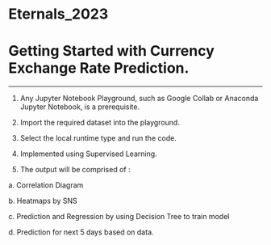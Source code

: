 # Eternals_2023

# Getting Started with Currency Exchange Rate Prediction.

---

1. Any Jupyter Notebook Playground, such as Google Collab or Anaconda Jupyter Notebook, is a prerequisite.

2. Import the required dataset into the playground.

3. Select the local runtime type and run the code.

4. Implemented using Supervised Learning.

5. The output will be comprised of :

  a. Correlation Diagram

  b. Heatmaps by SNS

  c. Prediction and Regression by using Decision Tree to train model

  d. Prediction for next 5 days based on data.
